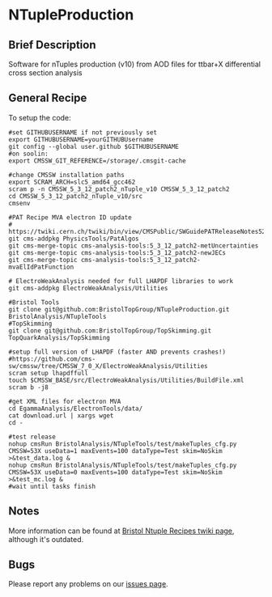 NTupleProduction
================

## Brief Description
Software for nTuples production (v10) from AOD files for ttbar+X differential cross section analysis

## General Recipe

To setup the code:

```
#set GITHUBUSERNAME if not previously set
export GITHUBUSERNAME=yourGITHUBUsername
git config --global user.github $GITHUBUSERNAME
#on soolin:
export CMSSW_GIT_REFERENCE=/storage/.cmsgit-cache

#change CMSSW installation paths
export SCRAM_ARCH=slc5_amd64_gcc462
scram p -n CMSSW_5_3_12_patch2_nTuple_v10 CMSSW_5_3_12_patch2
cd CMSSW_5_3_12_patch2_nTuple_v10/src
cmsenv

#PAT Recipe MVA electron ID update
# https://twiki.cern.ch/twiki/bin/view/CMSPublic/SWGuidePATReleaseNotes52X#MVA_electron_ID_update
git cms-addpkg PhysicsTools/PatAlgos
git cms-merge-topic cms-analysis-tools:5_3_12_patch2-metUncertainties
git cms-merge-topic cms-analysis-tools:5_3_12_patch2-newJECs
git cms-merge-topic cms-analysis-tools:5_3_12_patch2-mvaElIdPatFunction

# ElectroWeakAnalysis needed for full LHAPDF libraries to work
git cms-addpkg ElectroWeakAnalysis/Utilities

#Bristol Tools
git clone git@github.com:BristolTopGroup/NTupleProduction.git BristolAnalysis/NTupleTools
#TopSkimming
git clone git@github.com:BristolTopGroup/TopSkimming.git TopQuarkAnalysis/TopSkimming

#setup full version of LHAPDF (faster AND prevents crashes!)
#https://github.com/cms-sw/cmssw/tree/CMSSW_7_0_X/ElectroWeakAnalysis/Utilities
scram setup lhapdffull
touch $CMSSW_BASE/src/ElectroWeakAnalysis/Utilities/BuildFile.xml
scram b -j8

#get XML files for electron MVA
cd EgammaAnalysis/ElectronTools/data/
cat download.url | xargs wget 
cd -

#test release
nohup cmsRun BristolAnalysis/NTupleTools/test/makeTuples_cfg.py CMSSW=53X useData=1 maxEvents=100 dataType=Test skim=NoSkim >&test_data.log &
nohup cmsRun BristolAnalysis/NTupleTools/test/makeTuples_cfg.py CMSSW=53X useData=0 maxEvents=100 dataType=Test skim=NoSkim >&test_mc.log &
#wait until tasks finish
```


## Notes
More information can be found at [Bristol Ntuple Recipes twiki page](https://twiki.cern.ch/twiki/bin/view/CMS/BristolNTuplerRecipes), although it's outdated.

## Bugs
Please report any problems on our [issues page](https://github.com/BristolTopGroup/NTupleProduction/issues).
